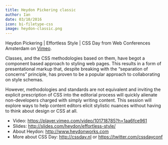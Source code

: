 ```yaml
---
title: Heydon Pickering classic
author: Ian
date: 03/10/2016
icon: bi-filetype-css
image: heydon-classic.png
---
```


Heydon Pickering | Effortless Style | CSS Day from Web Conferences Amsterdam on [Vimeo](http://www.vimeo.com).

Classes, and the CSS methodologies based on them, have begot a component based approach to styling web pages. This results in a form of presentational markup that, despite breaking with the “separation of concerns” principle, has proven to be a popular approach to collaborating on style schemas. 

However, methodologies and standards are not equivalent and inviting the explicit prescription of CSS into the editorial process will quickly alienate non-developers charged with simply writing content. This session will explore ways to help content editors elicit stylistic nuances without having to think about design or CSS at all.

- Video: <https://player.vimeo.com/video/101718785?h=1aa6fce961>
- Slides: <http://slides.com/heydon/effortless-style/>
- About Heydon: <http://www.heydonworks.com>
- More about CSS Day: <http://cssday.nl> or <https://twitter.com/cssdayconf>
